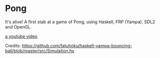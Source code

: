 # Pong

It's alive!  A first stab at a game of Pong, using Haskell, FRP (Yampa), SDL2 and OpenGL.

[a youtube video](https://www.youtube.com/watch?v=Bh_XVYXF4M8)

Credits:
https://github.com/fatuhoku/haskell-yampa-bouncing-ball/blob/master/src/Simulation.hs
